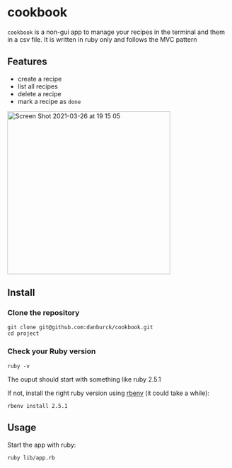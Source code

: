 # cookbook
`cookbook` is a non-gui app to manage your recipes in the terminal and them in a csv file. It is written in ruby only and follows the MVC pattern

## Features
* create a recipe
* list all recipes
* delete a recipe
* mark a recipe as `done`


<img width="368" alt="Screen Shot 2021-03-26 at 19 15 05" src="https://user-images.githubusercontent.com/33006856/112675559-98b97a00-8e67-11eb-9ecd-14f752080f99.png">


## Install
### Clone the repository
```
git clone git@github.com:danburck/cookbook.git
cd project
```
### Check your Ruby version
```
ruby -v
```
The ouput should start with something like ruby 2.5.1

If not, install the right ruby version using [rbenv](https://github.com/rbenv/rbenv) (it could take a while):
```
rbenv install 2.5.1
```

## Usage
Start the app with ruby:
```
ruby lib/app.rb
```

